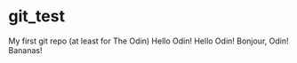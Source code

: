 # git_test
My first git repo (at least for The Odin)
Hello Odin! Hello Odin! Bonjour, Odin! Bananas!